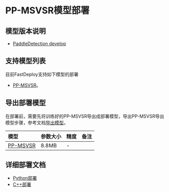 # PP-MSVSR模型部署

## 模型版本说明

- [PaddleDetection develop](https://github.com/PaddlePaddle/PaddleGAN)

## 支持模型列表

目前FastDeploy支持如下模型的部署

- [PP-MSVSR](https://github.com/PaddlePaddle/PaddleGAN/blob/develop/docs/zh_CN/tutorials/video_super_resolution.md)。


## 导出部署模型

在部署前，需要先将训练好的PP-MSVSR导出成部署模型，导出PP-MSVSR导出模型步骤，参考文档[导出模型](https://github.com/PaddlePaddle/PaddleGAN/blob/develop/docs/zh_CN/tutorials/video_super_resolution.md)。


| 模型                                                                          | 参数大小  | 精度    | 备注 |
|:----------------------------------------------------------------------------|:------|:----- | :------ |
| [PP-MSVSR](https://bj.bcebos.com/paddlehub/fastdeploy/PP-MSVSR_reds_x4.tgz) | 8.8MB | - |


## 详细部署文档

- [Python部署](python)
- [C++部署](cpp)
